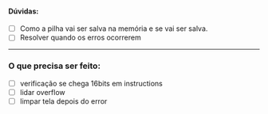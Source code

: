 #### Dúvidas:

- [ ] Como a pilha vai ser salva na memória e se vai ser salva.
- [ ] Resolver quando os erros ocorrerem

---
### O que precisa ser feito:
- [ ] verificação se chega 16bits em instructions
- [ ] lidar overflow
- [ ] limpar tela depois do error 

